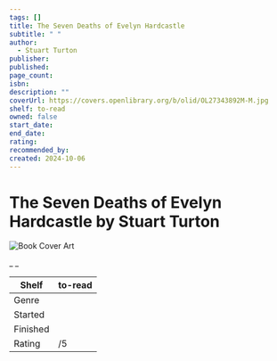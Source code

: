 ```yaml
---
tags: []
title: The Seven Deaths of Evelyn Hardcastle
subtitle: " "
author:
  - Stuart Turton
publisher:
published:
page_count:
isbn:
description: ""
coverUrl: https://covers.openlibrary.org/b/olid/OL27343892M-M.jpg
shelf: to-read
owned: false
start_date:
end_date:
rating:
recommended_by:
created: 2024-10-06
---
```


# The Seven Deaths of Evelyn Hardcastle by Stuart Turton

![Book Cover Art](https://covers.openlibrary.org/b/olid/OL27343892M-M.jpg)

_ _

| Shelf | to-read |
| --- | --- |
| Genre |  |
| Started |  |
| Finished |  |
| Rating | /5 |

